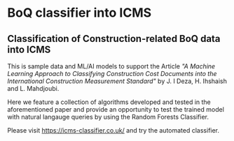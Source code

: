 # BoQ classifier into ICMS

## Classification of Construction-related BoQ data into ICMS 

This is sample data and ML/AI models to support the Article *"A Machine Learning Approach to Classifying Construction Cost Documents into the International Construction Measurement Standard"* by J. I Deza, H. Ihshaish and L. Mahdjoubi. 

Here we feature a collection of algorithms developed and tested in the aforementioned paper and provide an opportunity to test the trained model with natural langauge queries by using the Random Forests Classifier. 


Please visit https://icms-classifier.co.uk/ and try the automated classifier.  
